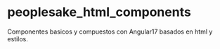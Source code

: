 # peoplesake_html_components
Componentes basicos y compuestos con Angular17 basados en html y estilos.
